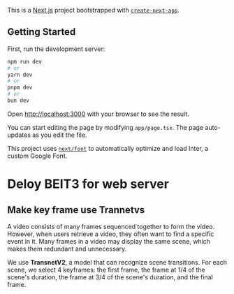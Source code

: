 This is a [Next.js](https://nextjs.org/) project bootstrapped with [`create-next-app`](https://github.com/vercel/next.js/tree/canary/packages/create-next-app).

## Getting Started

First, run the development server:

```bash
npm run dev
# or
yarn dev
# or
pnpm dev
# or
bun dev
```

Open [http://localhost:3000](http://localhost:3000) with your browser to see the result.

You can start editing the page by modifying `app/page.tsx`. The page auto-updates as you edit the file.

This project uses [`next/font`](https://nextjs.org/docs/basic-features/font-optimization) to automatically optimize and load Inter, a custom Google Font.

# Deloy BEIT3 for web server



## Make key frame use Trannetvs

A video consists of many frames sequenced together to form the video. However, when users retrieve a video, they often want to find a specific event in it. Many frames in a video may display the same scene, which makes them redundant and unnecessary.

We use **TransnetV2**, a model that can recognize scene transitions. For each scene, we select 4 keyframes: the first frame, the frame at 1/4 of the scene's duration, the frame at 3/4 of the scene's duration, and the final frame.




